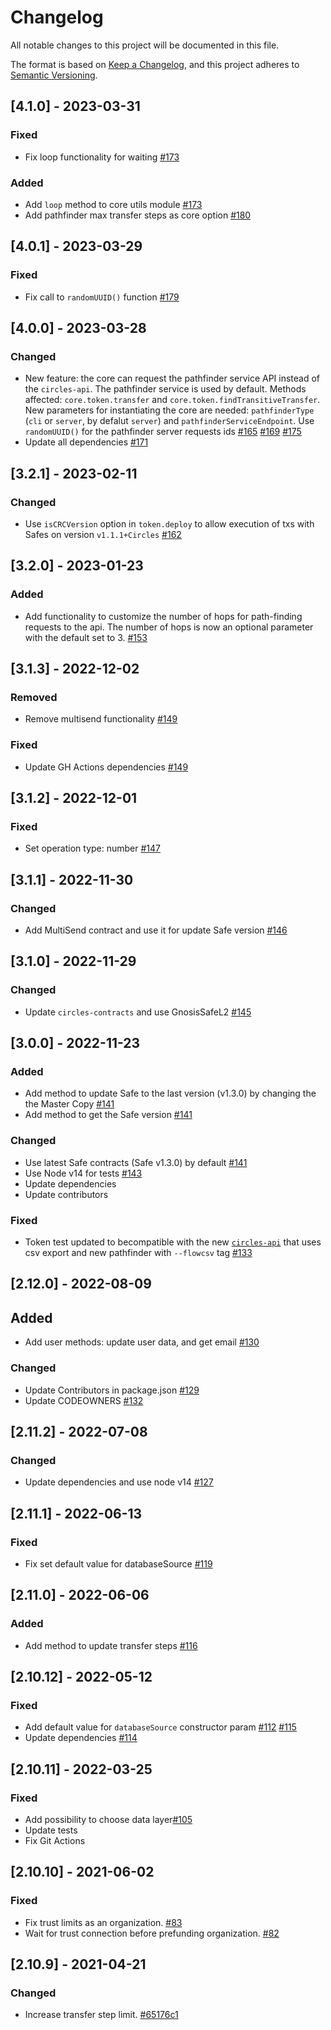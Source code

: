 # Changelog

All notable changes to this project will be documented in this file.

The format is based on [Keep a Changelog](https://keepachangelog.com/en/1.0.0/),
and this project adheres to [Semantic Versioning](https://semver.org/spec/v2.0.0.html).

## [4.1.0] - 2023-03-31

### Fixed

- Fix loop functionality for waiting [#173](https://github.com/CirclesUBI/circles-core/pull/173)

### Added

- Add `loop` method to core utils module [#173](https://github.com/CirclesUBI/circles-core/pull/173)
- Add pathfinder max transfer steps as core option [#180](https://github.com/CirclesUBI/circles-core/pull/180)

## [4.0.1] - 2023-03-29

### Fixed

- Fix call to `randomUUID()` function [#179](https://github.com/CirclesUBI/circles-core/pull/179)

## [4.0.0] - 2023-03-28

### Changed

- New feature: the core can request the pathfinder service API instead of the `circles-api`. The pathfinder service is used by default. Methods affected: `core.token.transfer` and `core.token.findTransitiveTransfer`. New parameters for instantiating the core are needed: `pathfinderType` (`cli` or `server`, by defalut `server`) and `pathfinderServiceEndpoint`. Use `randomUUID()` for the pathfinder server requests ids [#165](https://github.com/CirclesUBI/circles-core/pull/165) [#169](https://github.com/CirclesUBI/circles-core/pull/169) [#175](https://github.com/CirclesUBI/circles-core/pull/175)
- Update all dependencies [#171](https://github.com/CirclesUBI/circles-core/pull/171)

## [3.2.1] - 2023-02-11

### Changed

- Use `isCRCVersion` option in `token.deploy` to allow execution of txs with Safes on version `v1.1.1+Circles` [#162](https://github.com/CirclesUBI/circles-core/pull/162)

## [3.2.0] - 2023-01-23

### Added

- Add functionality to customize the number of hops for path-finding requests to the api. The number of hops is now an optional parameter with the default set to 3. [#153](https://github.com/CirclesUBI/circles-core/pull/153)

## [3.1.3] - 2022-12-02

### Removed

- Remove multisend functionality [#149](https://github.com/CirclesUBI/circles-core/pull/149)

### Fixed

- Update GH Actions dependencies [#149](https://github.com/CirclesUBI/circles-core/pull/149)

## [3.1.2] - 2022-12-01

### Fixed

- Set operation type: number [#147](https://github.com/CirclesUBI/circles-core/pull/147)

## [3.1.1] - 2022-11-30

### Changed

- Add MultiSend contract and use it for update Safe version [#146](https://github.com/CirclesUBI/circles-core/pull/146)

## [3.1.0] - 2022-11-29

### Changed

- Update `circles-contracts` and use GnosisSafeL2 [#145](https://github.com/CirclesUBI/circles-core/pull/145)

## [3.0.0] - 2022-11-23

### Added

- Add method to update Safe to the last version (v1.3.0) by changing the the Master Copy [#141](https://github.com/CirclesUBI/circles-core/pull/141)
- Add method to get the Safe version [#141](https://github.com/CirclesUBI/circles-core/pull/141)

### Changed

- Use latest Safe contracts (Safe v1.3.0) by default [#141](https://github.com/CirclesUBI/circles-core/pull/141)
- Use Node v14 for tests [#143](https://github.com/CirclesUBI/circles-core/pull/143)
- Update dependencies
- Update contributors

### Fixed

- Token test updated to becompatible with the new [`circles-api`](https://github.com/CirclesUBI/circles-api/pull/123) that uses csv export and new pathfinder with `--flowcsv` tag [#133](https://github.com/CirclesUBI/circles-core/pull/133)

## [2.12.0] - 2022-08-09

## Added

- Add user methods: update user data, and get email [#130](https://github.com/CirclesUBI/circles-core/pull/130)

### Changed

- Update Contributors in package.json [#129](https://github.com/CirclesUBI/circles-core/pull/129)
- Update CODEOWNERS [#132](https://github.com/CirclesUBI/circles-core/pull/132)

## [2.11.2] - 2022-07-08

### Changed

- Update dependencies and use node v14 [#127](https://github.com/CirclesUBI/circles-core/pull/127)

## [2.11.1] - 2022-06-13

### Fixed

- Fix set default value for databaseSource [#119](https://github.com/CirclesUBI/circles-core/pull/119)

## [2.11.0] - 2022-06-06

### Added

- Add method to update transfer steps [#116](https://github.com/CirclesUBI/circles-core/pull/116)

## [2.10.12] - 2022-05-12

### Fixed

- Add default value for `databaseSource` constructor param [#112](https://github.com/CirclesUBI/circles-core/pull/112) [#115](https://github.com/CirclesUBI/circles-core/pull/115)
- Update dependencies [#114](https://github.com/CirclesUBI/circles-core/pull/114)

## [2.10.11] - 2022-03-25

### Fixed

- Add possibility to choose data layer[#105](https://github.com/CirclesUBI/circles-core/pull/105)
- Update tests
- Fix Git Actions

## [2.10.10] - 2021-06-02

### Fixed

- Fix trust limits as an organization. [#83](https://github.com/CirclesUBI/circles-core/pull/83)
- Wait for trust connection before prefunding organization. [#82](https://github.com/CirclesUBI/circles-core/pull/82)

## [2.10.9] - 2021-04-21

### Changed

- Increase transfer step limit. [#65176c1](https://github.com/CirclesUBI/circles-core/commit/65176c1f2fdd82f98877427ac398a1568bc2ad8f)
